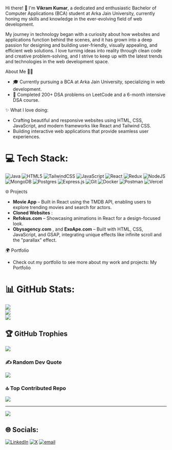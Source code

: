 Hi there! 👋 I'm **Vikram Kumar**, a dedicated and enthusiastic Bachelor of Computer Applications (BCA) student at Arka Jain University, 
currently honing my skills and knowledge in the ever-evolving field of web development.

My journey in technology began with a curiosity about how websites and applications function behind the scenes, 
and it has grown into a deep passion for designing and building user-friendly, visually appealing, and efficient web solutions. 
I love turning ideas into reality through clean code and creative problem-solving, 
and I strive to keep up with the latest trends and technologies in the web development space.

About Me 👨‍💻
- 🎓 Currently pursuing a BCA at Arka Jain University, specializing in web development.
- 🚀 Completed 200+ DSA problems on LeetCode and a 6-month intensive DSA course.

✨ What I love doing:
- Crafting beautiful and responsive websites using HTML, CSS, JavaScript, and modern frameworks like React and Tailwind CSS.
- Building interactive web applications that provide seamless user experiences.

# 💻 Tech Stack:
![Java](https://img.shields.io/badge/java-%23ED8B00.svg?style=for-the-badge&logo=openjdk&logoColor=white) ![HTML5](https://img.shields.io/badge/html5-%23E34F26.svg?style=for-the-badge&logo=html5&logoColor=white) ![TailwindCSS](https://img.shields.io/badge/tailwindcss-%2338B2AC.svg?style=for-the-badge&logo=tailwind-css&logoColor=white) ![JavaScript](https://img.shields.io/badge/javascript-%23323330.svg?style=for-the-badge&logo=javascript&logoColor=%23F7DF1E)  ![React](https://img.shields.io/badge/react-%2320232a.svg?style=for-the-badge&logo=react&logoColor=%2361DAFB) ![Redux](https://img.shields.io/badge/redux-%23593d88.svg?style=for-the-badge&logo=redux&logoColor=white)  ![NodeJS](https://img.shields.io/badge/node.js-6DA55F?style=for-the-badge&logo=node.js&logoColor=white)  ![MongoDB](https://img.shields.io/badge/MongoDB-%234ea94b.svg?style=for-the-badge&logo=mongodb&logoColor=white) ![Postgres](https://img.shields.io/badge/postgres-%23316192.svg?style=for-the-badge&logo=postgresql&logoColor=white) ![Express.js](https://img.shields.io/badge/express.js-%23404d59.svg?style=for-the-badge&logo=express&logoColor=%2361DAFB) ![Git](https://img.shields.io/badge/git-%23F05033.svg?style=for-the-badge&logo=git&logoColor=white) ![Docker](https://img.shields.io/badge/docker-%230db7ed.svg?style=for-the-badge&logo=docker&logoColor=white) ![Postman](https://img.shields.io/badge/Postman-FF6C37?style=for-the-badge&logo=postman&logoColor=white) ![Vercel](https://img.shields.io/badge/vercel-%23000000.svg?style=for-the-badge&logo=vercel&logoColor=white)

🌐 Projects
- **Movie App** – Built in React using the TMDB API, enabling users to explore trending movies and search for actors.
- **Cloned Websites** :
- **Refokus.com** – Showcasing animations in React for a design-focused look.
- **Obysagency.com** , and **ExoApe.com** – Built with HTML, CSS, JavaScript, and GSAP, integrating unique effects like infinite scroll and the "parallax" effect.

🌍 Portfolio
- Check out my portfolio to see more about my work and projects: My Portfolio

# 📊 GitHub Stats:
![](https://github-readme-stats.vercel.app/api?username=Vikram-Kumar12&theme=merko&hide_border=false&include_all_commits=false&count_private=false)<br/>
![](https://nirzak-streak-stats.vercel.app/?user=Vikram-Kumar12&theme=merko&hide_border=false)<br/>
![](https://github-readme-stats.vercel.app/api/top-langs/?username=Vikram-Kumar12&theme=merko&hide_border=false&include_all_commits=false&count_private=false&layout=compact)

## 🏆 GitHub Trophies
![](https://github-profile-trophy.vercel.app/?username=Vikram-Kumar12&theme=radical&no-frame=false&no-bg=true&margin-w=4)

### ✍️ Random Dev Quote
![](https://quotes-github-readme.vercel.app/api?type=horizontal&theme=merko)

### 🔝 Top Contributed Repo
![](https://github-contributor-stats.vercel.app/api?username=Vikram-Kumar12&limit=5&theme=dark&combine_all_yearly_contributions=true)

---
[![](https://visitcount.itsvg.in/api?id=Vikram-Kumar12&icon=0&color=0)](https://visitcount.itsvg.in)

## 🌐 Socials:
[![LinkedIn](https://img.shields.io/badge/LinkedIn-%230077B5.svg?logo=linkedin&logoColor=white)](https://linkedin.com/in/https://www.linkedin.com/in/vikram-kumar-55bbab2aa/)  [![X](https://img.shields.io/badge/X-black.svg?logo=X&logoColor=white)](https://x.com/https://x.com/VikramKumar0120)  [![email](https://img.shields.io/badge/Email-D14836?logo=gmail&logoColor=white)](mailto:vikramkumar0120arav@gmail.com) 

<!-- Proudly created with GPRM ( https://gprm.itsvg.in ) -->

